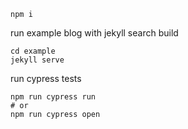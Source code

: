 ```
npm i
```

run example blog with jekyll search build

```
cd example
jekyll serve
```

run cypress tests

```
npm run cypress run
# or
npm run cypress open
```